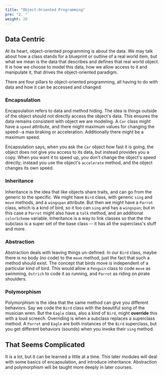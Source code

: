 ```yaml
---
title: "Object-Oriented Programming"
pre: "2. "
weight: 20
---
```


## Data Centric

At its heart, object-oriented programming is about the data. We may talk about how a class stands for a blueprint or outline of a real world item, but what we mean is the data that describes and defines that real world object. It is how we choose to model this data, how we allow access to it and manipulate it, that drives the object-oriented paradigm.

There are four pillars to object-oriented programming, all having to do with data and how it can be accessed and changed.

### Encapsulation

Encapsulation refers to data and method hiding.  The idea is things outside of the object should not directly access the object's data.  This ensures the data remains consistent with object we are modeling.  A `Car` class might have a `speed` attribute, and there might maximum values for changing the speed--a max braking or acceleration.  Additionally there might be a maximum speed.

Encapsulation says, when you ask the `Car` object how fast it is going, the object does not give you access to its data, but instead provides you a copy.  When you want it to speed up, you don't change the object's speed directly; instead you use the object's `accelerate` method, and the object changes its own speed. 

### Inheritance 

Inheritance is the idea that like objects share traits, and can go from the generic to the specific.  We might have `Bird` class, with generic `sing` and `move` methods, and a `wingspan` attribute.  But then we might have a `Parrot` class, which is a kind of bird, so it too can `sing` and has a `wingspan`;  but in this case a `Parrot` might also have a `talk` method, and an additional `colorScheme` variable.  Inheritance is a way to link classes so that the the subclass is a super set of the base class -- it has all the superclass's stuff and more.

### Abstraction

Abstraction deals with leaving things un-defined.  In our `Bird` class, maybe there is no body (no code) to the `move` method, just the fact that such a method should exist. The concept that birds move is independent of a particular kind of bird.  This would allow a `Penguin` class to code `move` as swimming, `Ostrich` to code it as running, and `Parrot` as riding on pirate shoulders.

### Polymorphism

Polymorphism is the idea that the same method can give you different behaviors.  Say we code the `Bird` class with the beautiful song of the musician wren.  But the `Eagle` class, also a kind of `Bird`, might **override** this with a loud screech.  Overriding is when a subclass replaces a superclass method.  A `Parrot` and `Eagle` are both instances of the `Bird` superclass, but you get different behaviors (sounds) when you invoke their `sing` method.

##  That Seems Complicated

It is a lot, but it can be learned a little at a time.  This later modules will deal with some basics of encapsulation, and introduce inheritance.  Abstraction and polymorphism will be taught more deeply in later courses.

